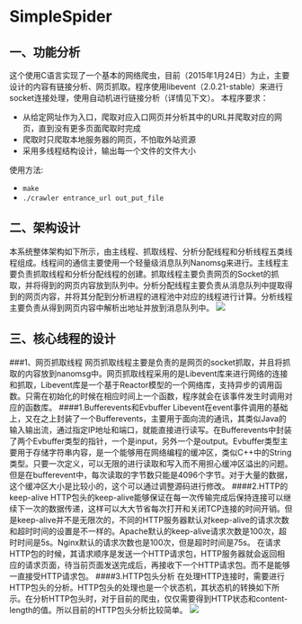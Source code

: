 SimpleSpider
============
一、功能分析
-------
这个使用C语言实现了一个基本的网络爬虫，目前（2015年1月24日）为止，主要设计的内容有链接分析、网页抓取。程序使用libevent（2.0.21-stable）来进行socket连接处理，使用自动机进行链接分析（详情见下文）。
本程序要求：
* 从给定网址作为入口，爬取对应入口网页并分析其中的URL并爬取对应的网页，直到没有更多页面爬取时完成
* 爬取时只爬取本地服务器的网页，不怕取外站资源
* 采用多线程结构设计，输出每一个文件的文件大小

使用方法:
* `make`
* `./crawler entrance_url out_put_file`

二、架构设计
--------
本系统整体架构如下所示，由主线程、抓取线程、分析分配线程和分析线程五类线程组成。线程间的通信主要使用一个轻量级消息队列Nanomsg来进行。主线程主要负责抓取线程和分析分配线程的创建。抓取线程主要负责网页的Socket的抓取，并将得到的网页内容放到队列中。分析分配线程主要负责从消息队列中提取得到的网页内容，并将其分配到分析进程的进程池中对应的线程进行计算。分析线程主要负责从得到网页内容中解析出地址并放到消息队列中。
![](https://github.com/qhsong/SimpleSpider/blob/master/pic/architecture.jpg)

三、核心线程的设计
-----
###1、网页抓取线程
网页抓取线程主要是负责的是网页的socket抓取，并且将抓取的内容放到nanomsg中。网页抓取线程采用的是Libevent库来进行网络的连接和抓取，Libevent库是一个基于Reactor模型的一个网络库，支持异步的调用函数。只需在初始化的时候在相应时间上一个函数，程序就会在该事件发生时调用对应的函数库。
####1.Bufferevents和Evbuffer
Libevent在event事件调用的基础上，又在之上封装了一个Bufferevents，主要用于面向流的通讯，其类似Java的输入输出流，通过指定IP地址和端口，就能直接进行读写。在Bufferevents中封装了两个Evbuffer类型的指针，一个是input，另外一个是output。Evbuffer类型主要用于存储字符串内容，是一个能够用在网络编程的缓冲区，类似C++中的String类型。只要一次定义，可以无限的进行读取和写入而不用担心缓冲区溢出的问题。但是在bufferevent中，每次读取的字节数只能是4096个字节。对于大量的数据，这个缓冲区大小是比较小的，这个可以通过调整源码进行修改。
####2.HTTP的keep-alive
HTTP包头的keep-alive能够保证在每一次传输完成后保持连接可以继续下一次的数据传递，这样可以大大节省每次打开和关闭TCP连接的时间开销。但是keep-alive并不是无限次的，不同的HTTP服务器默认对keep-alive的请求次数和超时时间的设置是不一样的。Apache默认的keep-alive请求次数是100次，超时时间是5s。Nginx默认的请求次数也是100次，但是超时时间是75s。
在请求HTTP包的时候，其请求顺序是发送一个HTTP请求包，HTTP服务器就会返回相应的请求页面，待当前页面发送完成后，再接收下一个HTTP请求包。而不是能够一直接受HTTP请求包。
####3.HTTP包头分析
在处理HTTP连接时，需要进行HTTP包头的分析。HTTP包头的处理也是一个状态机，其状态机的转换如下所示。在分析HTTP包头时，对于目前的爬虫，仅仅需要得到HTTP状态和content-length的值。所以目前的HTTP包头分析比较简单。
![](https://github.com/qhsong/SimpleSpider/blob/master/pic/HttpHeaderAnalysis.jpg)

